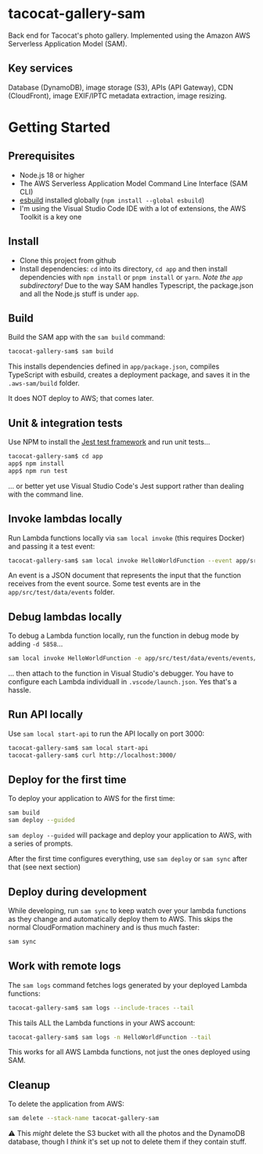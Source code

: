 # tacocat-gallery-sam

Back end for Tacocat's photo gallery. Implemented using the Amazon AWS Serverless Application Model (SAM).

## Key services

Database (DynamoDB), image storage (S3), APIs (API Gateway), CDN (CloudFront), image EXIF/IPTC metadata extraction, image resizing.

# Getting Started

## Prerequisites

- Node.js 18 or higher
- The AWS Serverless Application Model Command Line Interface (SAM CLI)
- [esbuild](https://esbuild.github.io/) installed globally (`npm install --global esbuild`)
- I'm using the Visual Studio Code IDE with a lot of extensions, the AWS Toolkit is a key one

## Install

- Clone this project from github
- Install dependencies: `cd` into its directory, `cd app` and then install dependencies with `npm install` or `pnpm install` or `yarn`. *Note the `app` subdirectory!* Due to the way SAM handles Typescript, the package.json and all the Node.js stuff is under `app`.

## Build

Build the SAM app with the `sam build` command:

```bash
tacocat-gallery-sam$ sam build
```

This installs dependencies defined in `app/package.json`, compiles TypeScript with esbuild, creates a deployment package, and saves it in the `.aws-sam/build` folder.

It does NOT deploy to AWS; that comes later.

## Unit & integration tests

Use NPM to install the [Jest test framework](https://jestjs.io/) and run unit tests...

```bash
tacocat-gallery-sam$ cd app
app$ npm install
app$ npm run test
```

... or better yet use Visual Studio Code's Jest support rather than dealing with the command line.

## Invoke lambdas locally

Run Lambda functions locally via `sam local invoke` (this requires Docker) and passing it a test event:

```bash
tacocat-gallery-sam$ sam local invoke HelloWorldFunction --event app/src/test/data/events/some-event.json
```

An event is a JSON document that represents the input that the function receives from the event source. Some test events are in the `app/src/test/data/events` folder.

## Debug lambdas locally

To debug a Lambda function locally, run the function in debug mode by adding `-d 5858`...

```bash
sam local invoke HelloWorldFunction -e app/src/test/data/events/events/some-event.json -n .env.json -d 5858
```

... then attach to the function in Visual Studio's debugger. You have to configure each Lambda individuall in `.vscode/launch.json`. Yes that's a hassle.

## Run API locally

Use `sam local start-api` to run the API locally on port 3000:

```bash
tacocat-gallery-sam$ sam local start-api
tacocat-gallery-sam$ curl http://localhost:3000/
```

## Deploy for the first time

To deploy your application to AWS for the first time:

```bash
sam build
sam deploy --guided
```

`sam deploy --guided` will package and deploy your application to AWS, with a series of prompts.

After the first time configures everything, use `sam deploy` or `sam sync` after that (see next section)

## Deploy during development

While developing, run `sam sync` to keep watch over your lambda functions as they change and automatically deploy them to AWS. This skips the normal CloudFormation machinery and is thus much faster:

```bash
sam sync
```

## Work with remote logs

The `sam logs` command fetches logs generated by your deployed Lambda functions:

```bash
tacocat-gallery-sam$ sam logs --include-traces --tail
```

This tails ALL the Lambda functions in your AWS account:

```bash
tacocat-gallery-sam$ sam logs -n HelloWorldFunction --tail
```

This works for all AWS Lambda functions, not just the ones deployed using SAM.

## Cleanup

To delete the application from AWS:

```bash
sam delete --stack-name tacocat-gallery-sam
```

:warning: This _might_ delete the S3 bucket with all the photos and the DynamoDB database, though I _think_ it's set up not to delete them if they contain stuff.
